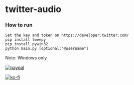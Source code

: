 # twitter-audio

### How to run

```
Set the key and token on https://developer.twitter.com/
pip install tweepy
pip install pywin32
python main.py [optional:"@username"]
```

Note: Windows only

[![paypal](https://i.imgur.com/URcFCl1.png)](https://www.paypal.com/cgi-bin/webscr?cmd=_s-xclick&hosted_button_id=Y4DJVGBKXB8MJ&source=url)

[![ko-fi](https://www.ko-fi.com/img/githubbutton_sm.svg)](https://ko-fi.com/Y8Y2M1UI)
